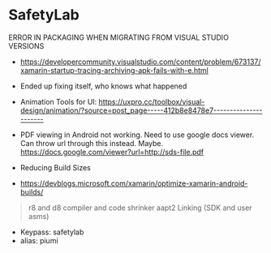 # SafetyLab

ERROR IN PACKAGING WHEN MIGRATING FROM VISUAL STUDIO VERSIONS
- https://developercommunity.visualstudio.com/content/problem/673137/xamarin-startup-tracing-archiving-apk-fails-with-e.html
- Ended up fixing itself, who knows what happened

- Animation Tools for UI: https://uxpro.cc/toolbox/visual-design/animation/?source=post_page-----412b8e8478e7----------------------

- PDF viewing in Android not working. Need to use google docs viewer. Can throw url through this instead. Maybe. https://docs.google.com/viewer?url=http://sds-file.pdf


- Reducing Build Sizes
- https://devblogs.microsoft.com/xamarin/optimize-xamarin-android-builds/
>r8 and d8 compiler and code shrinker
>aapt2
>Linking (SDK and user asms)

- Keypass: safetylab
- alias: piumi